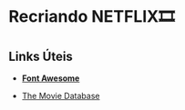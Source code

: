 # Recriando NETFLIX🎞
## Links Úteis

- [**Font Awesome**](https://fontawesome.com/) 

- [The Movie Database ](https://www.themoviedb.org/?language=pt-BR)

  

